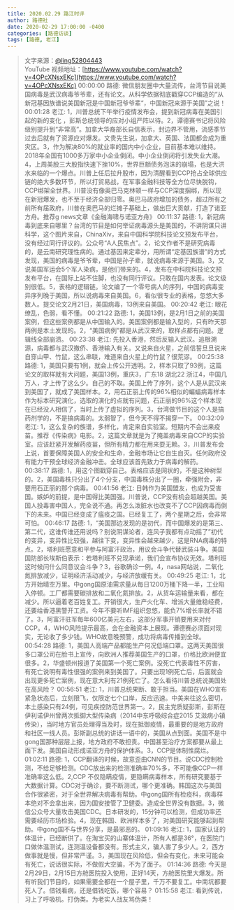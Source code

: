 ```yaml
---
title: 2020.02.29 路江时评
author: 路德社
date: 2020-02-29 17:00:00 -0400
categories: [路德访谈]
tags: [路德, 老江]
---
```


> 文字来源：[@ling52804443](https://twitter.com/ling52804443)  
> YouTube 视频地址：[https://www.youtube.com/watch?v=4OPcXNsxEKc](https://www.youtube.com/watch?v=4OPcXNsxEKc)
00:00:00 路德: 微信朋友圈中大量流传，台湾节目说美国病毒是武汉病毒爷爷辈，还有论文。从科学依据彻底戳穿CCP编造的“从新冠基因族谱说美国新冠是中国新冠爷爷辈“，中国新冠来源于美国”之说！
00:01:28 老江: 1，川普总统下午举行疫情发布会，提到新冠病毒在美国引起的新的变化 ，彭斯总统领导的应对小组严阵以待。2，谭德赛书记将风险级别提升到“非常高”。加拿大华裔部长自信表示，封边界不管用，流感季节过去后就有了资源应对爆发。文贵先生说，加拿大、英国、法国都会成为重灾区。3，作为解决80%的就业率的国内中小企业，目前基本难以维持。2018年全国有1000多万家中小企业倒闭。中小企业倒闭将引发失业大潮。4，上周美股三大股指快速下挫10%，世界巨额债务泡沫的崩塌，也是大洪水来临的一个爆点。川普上任后拉升股市，因为清醒看到CCP抢占全球供应链的绝大多数环节，所以打贸易战，在军事金融科技等全方位尽快脱钩，CCP绑架全世界。川普没有像奥巴马克林顿一样与CCP深度捆绑，所以现在新冠爆发，也不至于经济全部归零。奥巴马政府增加的债务，超过所有之前所有届政府，川普在奥巴马的烂摊子基础上，做出巨大贡献，打造了诺亚方舟。推荐g news文章《金融海啸与诺亚方舟》
00:11:37 路德: 1，新冠病毒到底来自哪里？台湾的节目是如何举证病毒源头是美国的，不讲阴谋只讲科学，这个图片来自，ChinaXiv，来自中国科学院科技论文预发布平台，没有经过同行评议的。公众号“A人民焦点”。2，论文作者不是研究病毒的，是云南研究理性病的。通过基因来定辈分，用所谓“定基因族谱”的方式发现，美国的病毒是爷爷辈，中国是孙子辈，就说病毒来源于美国。3，又说美国军运会5个军人染病，是他们带来的。4，发布在中科院科技论文预发布平台，在国际上站不住脚，也没有同行评议。只敢在国内发表。论文级别很低。5，表格的逻辑链。论文编了一个零号病人的序列，中国的病毒变异序列晚于美国，所以说病毒来自美国。6，看似很专业的表格，忽悠大多数人。提交论文2月21日，美国病毒，13例来自美国。
00:20:42 老江: 眼花缭乱，色弱，看不懂。
00:21:22 路德: 1，美国13例，是2月1日之前的美国案例，但这些案例都是从中国输入的。美国案例都是输入型的，只有昨天那两例是本土发现的。2，“美国病例”都是从武汉来的，取样点都有问题。逻辑线全部崩溃。
00:23:38 老江: 先投入香港，然后反输入武汉。追根溯源，病毒都与武汉撤侨、香港输入有关。又说来自火星，之前信誓旦旦说来自穿山甲、竹鼠，这么串联，难道来自火星上的竹鼠？很荒谬。
00:25:38 路德: 1，美国只要有1例，就会上传公开透明。2，样本只取了93例，这篇论文的取样就有大问题，美国13例，重庆3，广东18 湖北22 浙江4，中国几万人，才上传了这么少。自己的不取。美国上传了序列，这个人是从武汉来到美国了，就成了美国样本。2，用石正丽上传的96%相似的蝙蝠病毒样本作为标本研究演化，选取的演化的点就有问题，石正丽的96%这个样本现在已经没人相信了，当时上传了虚拟的序列。3，台湾做节目的这个人是搞药剂学的，不是搞病毒的。太弱智了，但今天不得不揭穿一下。
00:32:09 老江: 1，这么复杂的族谱，多样化，肯定来自实验室。短期内不会出来疫苗。推荐《传染病》电影。2，这篇文章就是为了掩盖病毒来自CCP的实验室。应该赶紧开发解药疫苗，但所有精力都在用来耍无赖。3，川普发布会上说，首要保障美国人的安全和生命，金融市场让它自生自灭。任何政府没有能力干预全球经济金融冲击。全球应该首先致力于病毒的解药。
00:38:17 路德: 1，用这个图戳穿自己。表格应该是网状的，不是这种树型的。2，美国毒株只分出了4个分支，中国毒株分出了一圈，牵强附会，非要用石正丽的那个病毒。
00:41:56 老江: 日韩作为美国盟友，也成为受害国。嫉妒的前提，是中国得比美国强。川普说，CCP没有机会超越美国。美国人投毒害中国人，完全说不通。再怎么泼脏水也改变不了CCP因病毒而倒下的未来。中国已经变成了瘟疫之国。已经复工了，两个星期之后，会非常可怕。
00:46:17 路德: 1，“美国那边发现的是初代，而中国爆发的是第三、第二代，这谁传谁还用说吗？别说阴谋论者，连风子我都有点动摇了”初代的变异，变异性比较强，越往下变，变异性会越来越少，这是RNA病毒的特点。2，塔利班愿意和平参与阿富汗政治，用议会斗争代替武装斗争。美国国防部长埃斯伯表示：若塔利班不兑现承诺，我们会宣布协议无效。塔利班这时候问什么同意议会斗争？3，谷歌确诊一例。4，nasa网站说，二氧化氮排放减少，证明经济活动减少，与经济放缓有关。
00:49:25 老江: 1，北方开始晴空万里。中gong国原油需求量从每日1200万桶下降一半，工业陷入停顿。工厂都需要碳排放和二氧化氮排放。2，从货车运输量来看，都在减少。所以逼着老百姓复工。开销很大，生产火化车、增派大量维稳经费，还要给香港黑警开工资。今年不要听IMF组织忽悠，能负7%增长率就不错了。3，阿富汗驻军每年600亿美元左右，这部分军事开销要用来对付CCP。4，WHO风险提示最高，会在金融资本上展现。谭德赛必须面对现实，无论收了多少钱。WHO故意晚预警，成功将病毒传播到全球。
00:54:28 路德: 1，美国人高端产品都能生产何况低端口罩。这两天美国很多口罩公司在脸书上宣传，向欧洲人推荐美国生产的口罩，价格比欧洲便宜很多。2，华盛顿州报道了美国第一个死亡案例。没死亡代表毒性不厉害，有死亡说明有毒性很强的案例来到美国了。只要出现1例死亡后，后面就会出现更多死亡案例，现在意大利有21例死亡了。怎么看待川普总统说美国处在高风险？
00:56:51 老江: 1，川普总统果断、敢于担当。美国在WHO宣布紧急状态后，立刻限飞，仅限定七个口岸，反应迅速。中美来往这么密切，本土感染只有24例，可见疾控防范世界第一。2，民主党质疑彭斯，彭斯在伊利诺伊州曾两次抵御大型传染病（2014中东呼吸综合症2015 艾滋病小镇传染），当时地方官员处理得当及时，现在抵御疫情，最重要的是地方政府和社区一线人员。彭斯副总统的讲话一语中的，美国从点到面。美国不是中gong国那种层层上报，地方政府不敢担责。中国甚至治疗方案都要从最上面下发。美国自动形成诺亚方舟的保护体系。3，CCP是体制性腐烂。
01:02:11 路德: 1，CCP翻译的时候，故意歪曲CNN的节目。说CDC控制检测，不给足够检测。CDC放出来的检测准确率70%多，不可能像CCP一样准确率这么低。2,CCP 不仅隐瞒疫情，更隐瞒病毒样本，所有研究要基于大数据计算。CDC对于确诊，要不断测试，哪个更准确。韩国这次与美国合作很紧密，对于全世界解决病毒有帮助。中gong国所有检疫科，病毒样本绝对不会拿出来，因为国安接管了卫健委。造成全世界没有数据。3，微信公众号大量攻击美国CDC。日本研发的，15分钟可以检测，但成功率还需要经历市场检验。4，现在韩国、欧洲样本多了，对美国研究能够起到帮助。中gong国不与世界分享，是最邪恶的。
01:09:16 老江: 1，国家认证的体温计，已经断供了。在淘宝买的山寨体温计，所有人都是36°，在医院门口做体温测试，连测温设备都没有。形式主义，骗人害了多少人。2，西方做事就是慢，但非常严谨。3，美国现在风险低，但会有变化，未来可能会有死亡，说话很实际，不做假大空骗，不为了面子。
01:14:36 路德: 今天是2月29日，2月15日方舱医院投入使用，正好14天，方舱医院里大爆发。所有听我们节目的，如果需要全都在一个屋子里，千万不要复工。中南坑都要死人了。借钱看病，还是借钱吃饭，哪个容易？
01:15:58 老江: 看到传说，习上了呼吸机。打伪类。为老实人战友骂伪类！
